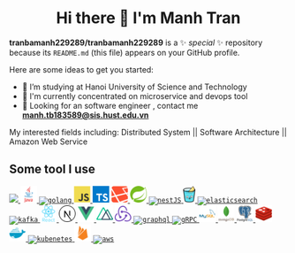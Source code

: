 <h1 align="center" >Hi there 👋 I'm Manh Tran </h1>


**tranbamanh229289/tranbamanh229289** is a ✨ _special_ ✨ repository because its `README.md` (this file) appears on your GitHub profile.

Here are some ideas to get you started:

- 🔭 I’m studying at Hanoi University of Science and Technology
- 🌱 I'm currently concentrated on microservice and devops tool
- 👯 Looking for an software engineer , contact me **manh.tb183589@sis.hust.edu.vn**


My interested fields including: Distributed System || Software Architecture || Amazon Web Service

## Some tool I use

<a href="https://www.python.org/" target="_blank">
    <code><img height="30" src="https://www.python.org/static/apple-touch-icon-precomposed.png"></code>
</a>

<a href="https://www.java.com" target="_blank">
    <code><img height="30" src="https://github.com/devicons/devicon/blob/master/icons/java/java-original-wordmark.svg" alt="java"></code>
</a>

<a href="https://go.dev/" target="_blank">
    <code><img height="30" src="https://cdn.worldvectorlogo.com/logos/gopher.svg" alt="golang"></code>
</a>

<a href="https://developer.mozilla.org/en-US/docs/Web/JavaScript" target="_blank">
    <code><img height="30" src="https://github.com/devicons/devicon/blob/master/icons/javascript/javascript-original.svg" alt="javascript"></code>
</a>
<a href="https://www.typescriptlang.org/" target="_blank">
    <code><img height="30" src="https://raw.githubusercontent.com/github/explore/master/topics/typescript/typescript.png"></code></a>

<a href="https://laravel.com/" target="_blank">
    <code><img height="30" src="https://github.com/devicons/devicon/blob/master/icons/laravel/laravel-plain.svg" alt="laravel"></code>
</a>

<a href="https://spring.io/projects/spring-boot" target="_blank">
    <code><img height="30" src="https://github.com/devicons/devicon/blob/master/icons/spring/spring-original.svg" alt="spring"></code>
</a>

<a href="https://nestjs.com/" target="_blank">
    <code><img height="30" src="https://docs.nestjs.com/assets/logo-small.svg" alt="nestJS"></code>
</a>

<a href="https://gin-gonic.com/" target="_blank">
    <code><img height="30" src="https://raw.githubusercontent.com/gin-gonic/logo/master/color.png" alt="gins"></code>
</a>

<a href="https://www.elastic.co/es/" target="_blank">
    <code><img height="30" src="https://burnhamforensics.files.wordpress.com/2019/03/elk-2.png?w=685" alt="elasticsearch"></code>
</a>

<a href="https://kafka.apache.org/" target="_blank">
    <code><img height="30" src="https://upload.wikimedia.org/wikipedia/commons/thumb/0/05/Apache_kafka.svg/1261px-Apache_kafka.svg.png" alt="kafka"></code>
</a>

<a href="https://reactjs.org/" target="_blank">
    <code><img height="30" src="https://github.com/devicons/devicon/blob/master/icons/react/react-original-wordmark.svg" alt="reactjs"></code>
</a>

<a href="https://nextjs.org/" target="_blank">
    <code><img height="30" src="https://github.com/devicons/devicon/blob/master/icons/nextjs/nextjs-line.svg" alt="nextjs"></code>
</a>

<a href="https://vuejs.org/" target="_blank">
    <code><img height="30" src="https://github.com/devicons/devicon/blob/master/icons/vuejs/vuejs-original.svg" alt="vuejs"></code>
</a>

<a href="https://nuxtjs.org/" target="_blank">
    <code><img height="30" src="https://github.com/devicons/devicon/blob/master/icons/nuxtjs/nuxtjs-original.svg" alt="nuxtjs"></code>
</a>

<a href="https://react-redux.js.org/" target="_blank">
    <code><img height="30" src="https://github.com/devicons/devicon/blob/master/icons/redux/redux-original.svg" alt="redux"></code>
</a>

<a href="https://graphql.org/" target="_blank">
    <code><img height="30" src="https://upload.wikimedia.org/wikipedia/commons/thumb/1/17/GraphQL_Logo.svg/1200px-GraphQL_Logo.svg.png" alt="graphql"></code>
</a>

<a href="https://grpc.io/" target="_blank">
    <code><img height="30" src="https://grpc.io/img/logos/grpc-icon-color.png" alt="gRPC"></code>
</a>

<a href="https://www.mysql.com/" target="_blank">
    <code><img height="30" src="https://github.com/devicons/devicon/blob/master/icons/mysql/mysql-original-wordmark.svg" alt="mysql"></code>
</a>

<a href="https://www.mongodb.com/" target="_blank">
    <code><img height="30" src="https://github.com/devicons/devicon/blob/master/icons/mongodb/mongodb-original-wordmark.svg" alt="mongodb"></code>
</a>

<a href="https://www.postgresql.org/" target="_blank">
    <code><img height="30" src="https://github.com/devicons/devicon/blob/master/icons/postgresql/postgresql-original-wordmark.svg" alt="postgresql"></code>
</a>


<a href="https://redis.io/" target="_blank">
    <code><img height="30" src="https://github.com/devicons/devicon/blob/master/icons/redis/redis-original.svg" alt="redis"></code>
</a>

<a href="https://www.docker.com/" target="_blank">
    <code><img height="30" src="https://github.com/devicons/devicon/blob/master/icons/docker/docker-plain.svg" alt="docker"></code>
</a>

<a href="https://kubernetes.io/vi/docs/concepts/overview/what-is-kubernetes/" target="_blank">
    <code><img height="30" src="https://kubernetes.io/images/favicon.png" alt="kubenetes"></code>
</a>

<a href="https://firebase.google.com/" target="_blank">
    <code><img height="30" src="https://github.com/devicons/devicon/blob/master/icons/firebase/firebase-plain.svg" alt="firebase"></code>
</a>


<a href="https://aws.amazon.com" target="_blank">
    <code><img height="30" src="https://img.icons8.com/color/256/amazon-web-services.png" alt="aws"></code>
</a>

